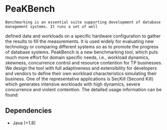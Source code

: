 # PeaKBench

    Benchmarking is an essential suite supporting development of database management systems. It runs a set of well 
defined data and workloads on a specific hardware configuration to gather the results to fill the measurements. 
It is used widely for evaluating new technology or comparing different systems so as to promote the progress 
of database systems. 
    PeakBench is a new benchmarking tool, which puts much more effort for domain specific needs, i.e.,  workload 
dynamics, skewness, concurrence control and resource contention for TP businesses. We design the tool with full 
adaptiveness and extensibility for developers and vendors to define their own workload characteristics simulating 
their business. One of the representative applications is SecKill (Second Kill) which generates intensive workloads 
with high dynamics, severe concurrence and violent contention. 
    The detailed usage information can be found: 

## Dependencies

+ Java (+1.8)

